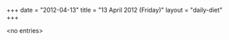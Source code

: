 +++
date = "2012-04-13"
title = "13 April 2012 (Friday)"
layout = "daily-diet"
+++

<p>&lt;no entries&gt;</p>